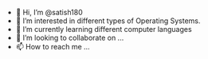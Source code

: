 - 👋 Hi, I’m @satish180
- 👀 I’m interested in different types of Operating Systems.
- 🌱 I’m currently learning different computer languages 
- 💞️ I’m looking to collaborate on ...
- 📫 How to reach me ...

<!---
satish180/satish180 is a working in an organisation✨ special in linux  hardeneing ✨ repository because its `README.md` (this file) appears on your GitHub profile.
You can click the Preview link to take a look at your changes.
--->
